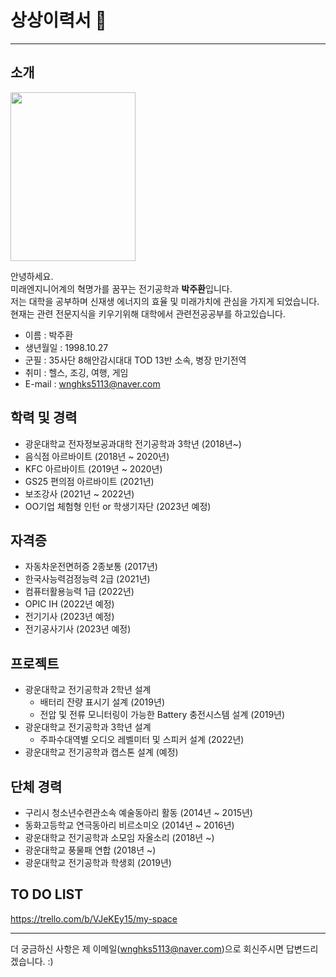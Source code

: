 # 상상이력서 :rocket:

---

## 소개
<img src="https://user-images.githubusercontent.com/113814473/190888248-dc04b467-58d7-48eb-bef7-3bb05917ca87.jpg" width="200" height="270"/>

안녕하세요.  
미래엔지니어계의 혁명가를 꿈꾸는 전기공학과 **박주환**입니다.  
저는 대학을 공부하며 신재생 에너지의 효율 및 미래가치에 관심을 가지게 되었습니다.  
현재는 관련 전문지식을 키우기위해 대학에서 관련전공공부를 하고있습니다.

* 이름 : 박주환
* 생년월일 : 1998.10.27
* 군필 : 35사단 8해안감시대대 TOD 13반 소속, 병장 만기전역
* 취미 : 헬스, 조깅, 여행, 게임 
* E-mail : wnghks5113@naver.com

## 학력 및 경력
* 광운대학교 전자정보공과대학 전기공학과 3학년 (2018년~)
* 음식점 아르바이트 (2018년 ~ 2020년)
* KFC 아르바이트 (2019년 ~ 2020년)
* GS25 편의점 아르바이트 (2021년)
*  보조강사 (2021년 ~ 2022년)
* OO기업 체험형 인턴 or 학생기자단 (2023년 예정)

## 자격증
* 자동차운전면허증 2종보통 (2017년)
* 한국사능력검정능력 2급 (2021년)
* 컴퓨터활용능력 1급 (2022년)
* OPIC IH (2022년 예정)
* 전기기사 (2023년 예정)
* 전기공사기사 (2023년 예정)

## 프로젝트
* 광운대학교 전기공학과 2학년 설계  
  * 배터리 잔량 표시기 설계 (2019년)  
  * 전압 및 전류 모니터링이 가능한 Battery 충전시스템 설계 (2019년)
* 광운대학교 전기공학과 3학년 설계
  * 주파수대역별 오디오 레벨미터 및 스피커 설계 (2022년)
* 광운대학교 전기공학과 캡스톤 설계 (예정)

## 단체 경력
* 구리시 청소년수련관소속 예술동아리 활동 (2014년 ~ 2015년)
* 동화고등학교 연극동아리 비르소미오 (2014년 ~ 2016년)
* 광운대학교 전기공학과 소모임 자올소리 (2018년 ~)
* 광운대학교 풍물패 연합 (2018년 ~)
* 광운대학교 전기공학과 학생회 (2019년)

## TO DO LIST
https://trello.com/b/VJeKEy15/my-space

---

더 궁금하신 사항은 제 이메일(wnghks5113@naver.com)으로 회신주시면 답변드리겠습니다. :)
